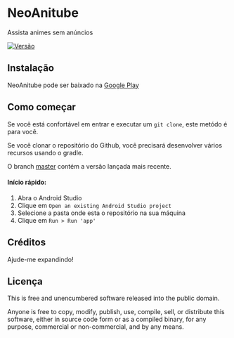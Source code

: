 # NeoAnitube
Assista animes sem anúncios

[![Versão](https://badge.fury.io/gh/clebermatheus%2FNeoAnitube.svg)](https://badge.fury.io/gh/clebermatheus%2FNeoAnitube)

## Instalação

NeoAnitube pode ser baixado na [Google Play](https://play.google.com/store/apps/details?id=)

## Como começar

Se você está confortável em entrar e executar um `git clone`, este metódo é para você.

Se você clonar o repositório do Github, você precisará desenvolver vários recursos usando o gradle.

O branch [master](https://github.com/clebermatheus/NeoAnitube) contém a versão lançada mais recente.

#### Início rápido:

1. Abra o Android Studio
2. Clique em `Open an existing Android Studio project`
3. Selecione a pasta onde esta o repositório na sua máquina
4. Clique em `Run > Run 'app'`

## Créditos
Ajude-me expandindo!

## Licença

This is free and unencumbered software released into the public domain.

Anyone is free to copy, modify, publish, use, compile, sell, or
distribute this software, either in source code form or as a compiled
binary, for any purpose, commercial or non-commercial, and by any
means.
